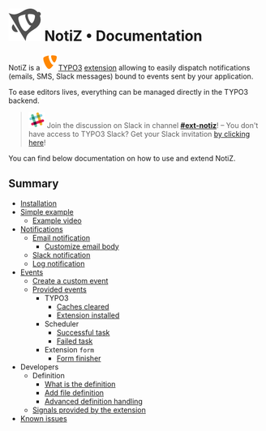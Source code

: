 # ![NotiZ](Images/NotiZ.svg) NotiZ • Documentation

NotiZ is a ![TYPO3](Images/TYPO3.svg)[TYPO3](https://typo3.com)
[extension](https://extensions.typo3.org/extension/notiz/) allowing to easily
dispatch notifications (emails, SMS, Slack messages) bound to events sent by 
your application.

To ease editors lives, everything can be managed directly in the TYPO3 backend.

> ![Slack](Images/Slack.svg) Join the discussion on Slack in channel [**#ext-notiz**](https://typo3.slack.com/messages/ext-notiz)! – You don't have access to TYPO3 Slack? Get your Slack invitation [by clicking here](https://forger.typo3.org/slack)!

You can find below documentation on how to use and extend NotiZ.

## Summary

- [Installation](Installation/README.md)
- [Simple example](Example/README.md)
    - [Example video](Example/Video.md)
- [Notifications](Notifications/README.md)
    - [Email notification](Notifications/Email/README.md)
        - [Customize email body](Notifications/Email/Customize-email.md)
    - [Slack notification](Notifications/Slack-notification.md)
    - [Log notification](Notifications/Log-notification.md)
- [Events](Events/README.md)
    - [Create a custom event](Events/Create-a-custom-event.md)
    - [Provided events](Events/ProvidedEvents/README.md)
        - TYPO3
            - [Caches cleared](./Events/ProvidedEvents/TYPO3/CachesCleared.md)
            - [Extension installed](./Events/ProvidedEvents/TYPO3/ExtensionInstalled.md)
        - Scheduler
            - [Successful task](./Scheduler/SchedulerTaskWasExecuted.md)
            - [Failed task](./Scheduler/SchedulerTaskExecutionFailed.md)
        - Extension `form`
            - [Form finisher](./Form/DispatchFormNotification.md)
- Developers
    - Definition
        - [What is the definition](Developers/Definition/What-is-definition.md)
        - [Add file definition](Developers/Definition/Add-file-definition.md)
        - [Advanced definition handling](Developers/Definition/Advanced-definition-handling.md)
    - [Signals provided by the extension](Developers/Signals-connection.md)
- [Known issues](Known-issues.md)
